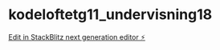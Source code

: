 # kodeloftetg11_undervisning18

[Edit in StackBlitz next generation editor ⚡️](https://stackblitz.com/~/github.com/JulieKodehode/kodeloftetg11_undervisning18)